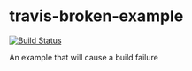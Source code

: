 # travis-broken-example

[![Build Status](https://travis-ci.org/mkudenko/travis-broken-example.svg?branch=master)](https://travis-ci.org/mkudenko/travis-broken-example)

An example that will cause a build failure
